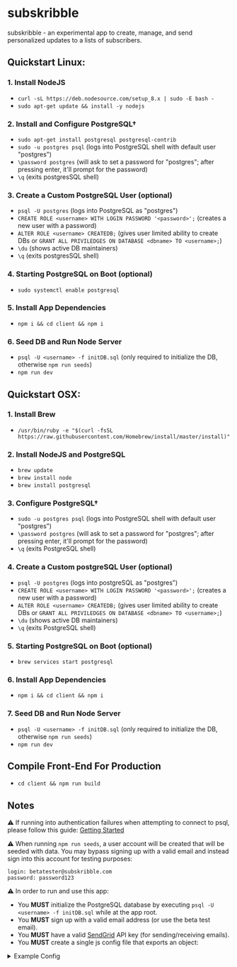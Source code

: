 # subskribble
subskribble - an experimental app to create, manage, and send personalized updates to a lists of subscribers.

## Quickstart Linux:

### 1. Install NodeJS

- `curl -sL https://deb.nodesource.com/setup_8.x | sudo -E bash -`
- `sudo apt-get update && install -y nodejs`

### 2. Install and Configure PostgreSQL†
- `sudo apt-get install postgresql postgresql-contrib`
- `sudo -u postgres psql` (logs into PostgreSQL shell with default user "postgres")
- `\password postgres` (will ask to set a password for "postgres"; after pressing enter, it'll prompt for the password)
- `\q` (exits postgresSQL shell)

### 3. Create a Custom PostgreSQL User (optional)
- `psql -U postgres` (logs into PostgreSQL as "postgres")
- `CREATE ROLE <username> WITH LOGIN PASSWORD '<password>';` (creates a new user with a password)
- `ALTER ROLE <username> CREATEDB;` (gives user limited ability to create DBs or `GRANT ALL PRIVILEDGES ON DATABASE <dbname> TO <username>;`)
- `\du` (shows active DB maintainers)
- `\q` (exits postgresSQL shell)

### 4. Starting PostgreSQL on Boot (optional)
- `sudo systemctl enable postgresql`

### 5. Install App Dependencies

- `npm i && cd client && npm i`

### 6. Seed DB and Run Node Server
- `psql -U <username> -f initDB.sql` (only required to initialize the DB, otherwise `npm run seeds`)
- `npm run dev`



## Quickstart OSX:

### 1. Install Brew

- `/usr/bin/ruby -e "$(curl -fsSL https://raw.githubusercontent.com/Homebrew/install/master/install)"`

### 2. Install NodeJS and PostgreSQL

- `brew update`
- `brew install node`
- `brew install postgresql`

### 3. Configure PostgreSQL†
- `sudo -u postgres psql` (logs into PostgreSQL shell with default user "postgres")
- `\password postgres` (will ask to set a password for "postgres"; after pressing enter, it'll prompt for the password)
- `\q` (exits PostgreSQL shell)

### 4. Create a Custom postgreSQL User (optional)
- `psql -U postgres` (logs into postgreSQL as "postgres")
- `CREATE ROLE <username> WITH LOGIN PASSWORD '<password>';` (creates a new user with a password)
- `ALTER ROLE <username> CREATEDB;` (gives user limited ability to create DBs or `GRANT ALL PRIVILEDGES ON DATABASE <dbname> TO <username>;`)
- `\du` (shows active DB maintainers)
- `\q` (exits PostgreSQL shell)

### 5. Starting PostgreSQL on Boot (optional)
- `brew services start postgresql`

### 6. Install App Dependencies

- `npm i && cd client && npm i`

### 7. Seed DB and Run Node Server
- `psql -U <username> -f initDB.sql` (only required to initialize the DB, otherwise `npm run seeds`)
- `npm run dev`


## Compile Front-End For Production

- `cd client && npm run build`

## Notes
⚠️ If running into authentication failures when attempting to connect to psql, please follow this guide: <a href="https://connect.boundlessgeo.com/docs/suite/4.8/dataadmin/pgGettingStarted/firstconnect.html">Getting Started</a>

⚠️ When running `npm run seeds`, a user account will be created that will be seeded with data. You may bypass signing up with a valid email and instead sign into this account for testing purposes:
```
login: betatester@subskribble.com
password: password123
```

⚠️ In order to run and use this app:
- You **MUST** initialize the PostgreSQL database by executing `psql -U <username> -f initDB.sql` while at the app root.
- You **MUST** sign up with a valid email address (or use the beta test email).
- You **MUST** have a valid <a href="https://sendgrid.com/">SendGrid</a> API key (for sending/receiving emails).
- You **MUST** create a single js config file that exports an object:
<details>
<summary>Example Config</summary>
<pre><code>
module.exports = {
  "development": {
    apiURL: "http://localhost:3000/",
    cookieKey: "unique_cookie_key",
    database: "postgres_db_name",
    dbport: postgres_db_port,
    dbpassword: "postgres_db_password",
    dbowner: "postgres_db_owner",
    host: "localhost",
    port: 5000,
    sendgridAPIKey: "sendgrid_api_key",
    url: "http://localhost:5000/",
  },
  "production": {
    apiURL: "http://project-domain.com",
    cookieKey: "unique_cookie_key",
    database: "postgres_db_name",
    dbport: postgres_db_port,
    dbpassword: "postgres_db_password",
    dbowner: "postgres_db_owner",
    host: "localhost",
    port: 5000,
    sendgridAPIKey: "sendgrid_api_key",
    url: "http://localhost:5000/",
  },
  "staging": {
    apiURL: "host",
    cookieKey: "unique_cookie_key",
    database: "postgres_db_name",
    dbport: postgres_db_port,
    dbpassword: "postgres_db_password",
    dbowner: "postgres_db_owner",
    host: "localhost",
    port: 5000,
    sendgridAPIKey: "sendgrid_api_key",
    url: "http://localhost:5000/",
  },
  "testing": {
    apiURL: "host",
    cookieKey: "unique_cookie_key",
    database: "postgres_db_name",
    dbport: postgres_db_port,
    dbpassword: "postgres_db_password",
    dbowner: "postgres_db_owner",
    host: "localhost",
    port: 5000,
    sendgridAPIKey: "sendgrid_api_key",
    url: "http://localhost:5000/",
  }
}
</code></pre>
</details>
